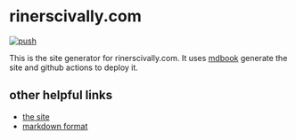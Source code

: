 rinerscivally.com
=================
[![push](https://github.com/schell/rinerscivally.com/actions/workflows/push.yaml/badge.svg)](https://github.com/schell/rinerscivally.com/actions/workflows/push.yaml)

This is the site generator for rinerscivally.com. It uses [mdbook](https://crates.io/crates/mdbook)
generate the site and github actions to deploy it.

other helpful links
-------------------
* [the site](http://rinerscivally.com)
* [markdown format](http://daringfireball.net/projects/markdown/syntax)
